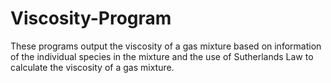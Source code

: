 # Viscosity-Program

These programs output the viscosity of a gas mixture based on information of the individual species in the mixture and the use of Sutherlands Law to calculate the viscosity of a gas mixture. 
